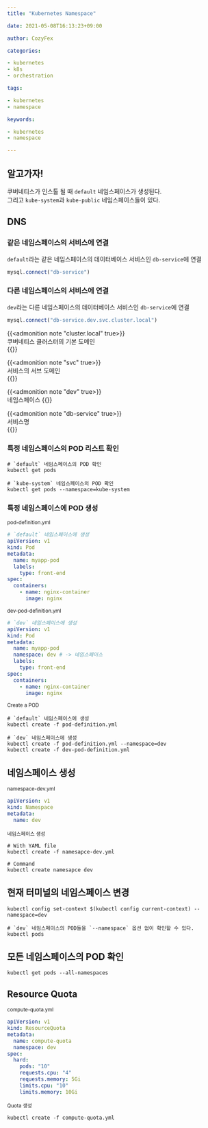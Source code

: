 ```yaml
---
title: "Kubernetes Namespace"

date: 2021-05-08T16:13:23+09:00

author: CozyFex

categories:

- kubernetes
- k8s
- orchestration

tags:

- kubernetes
- namespace

keywords:

- kubernetes
- namespace

---
```


## 알고가자!

쿠버네티스가 인스톨 될 때 `default` 네임스페이스가 생성된다.\
그리고 `kube-system`과 `kube-public` 네임스페이스들이 있다.

## DNS

### 같은 네임스페이스의 서비스에 연결

`default`라는 같은 네임스페이스의 데이터베이스 서비스인 `db-service`에 연결

```javascript
mysql.connect("db-service")
```

### 다른 네임스페이스의 서비스에 연결

`dev`라는 다른 네임스페이스의 데이터베이스 서비스인 `db-service`에 연결

```javascript
mysql.connect("db-service.dev.svc.cluster.local")
```

{{<admonition note "cluster.local" true>}}  
쿠버네티스 클러스터의 기본 도메인  
{{</admonition>}}

{{<admonition note "svc" true>}}  
서비스의 서브 도메인  
{{</admonition>}}

{{<admonition note "dev" true>}}  
네임스페이스 {{</admonition>}}

{{<admonition note "db-service" true>}}  
서비스명  
{{</admonition>}}

### 특정 네임스페이스의 POD 리스트 확인

```shell
# `default` 네임스페이스의 POD 확인
kubectl get pods

# `kube-system` 네임스페이스의 POD 확인
kubectl get pods --namespace=kube-system
```

### 특정 네임스페이스에 POD 생성

<sub>pod-definition.yml</sub>

```yaml
# `default` 네임스페이스에 생성
apiVersion: v1
kind: Pod
metadata:
  name: myapp-pod
  labels:
    type: front-end
spec:
  containers:
    - name: nginx-container
      image: nginx
```

<sub>dev-pod-definition.yml</sub>

```yaml
# `dev` 네임스페이스에 생성
apiVersion: v1
kind: Pod
metadata:
  name: myapp-pod
  namespace: dev # -> 네임스페이스
  labels:
    type: front-end
spec:
  containers:
    - name: nginx-container
      image: nginx
```

<sub>Create a POD</sub>

```shell
# `default` 네임스페이스에 생성
kubectl create -f pod-definition.yml

# `dev` 네임스페이스에 생성
kubectl create -f pod-definition.yml --namespace=dev
kubectl create -f dev-pod-definition.yml
```

## 네임스페이스 생성

<sub>namespace-dev.yml</sub>

```yaml
apiVersion: v1
kind: Namespace
metadata:
  name: dev
```

<sub>네임스페이스 생성</sub>

```shell
# With YAML file
kubectl create -f namesapce-dev.yml

# Command
kubectl create namesapce dev
```

## 현재 터미널의 네임스페이스 변경

```shell
kubectl config set-context $(kubectl config current-context) --namespace=dev

# `dev` 네임스페이스의 POD들을 `--namespace` 옵션 없이 확인할 수 있다.
kubectl pods
```

## 모든 네임스페이스의 POD 확인

```shell
kubectl get pods --all-namespaces
```

## Resource Quota

<sub>compute-quota.yml</sub>

```yaml
apiVersion: v1
kind: ResourceQuota
metadata:
  name: compute-quota
  namespace: dev
spec:
  hard:
    pods: "10"
    requests.cpu: "4"
    requests.memory: 5Gi
    limits.cpu: "10"
    limits.memory: 10Gi
```

<sub>Quota 생성</sub>

```shell
kubectl create -f compute-quota.yml
```

